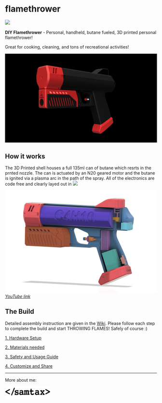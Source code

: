 # flamethrower


![](Media/Logo.jpg)  

**DIY Flamethrower**  - Personal, handheld, butane fueled, 3D printed personal flamethrower!

Great for cooking, cleaning, and tons of recreational activities! 

![](Media/turn2.gif)  

## How it works
The 3D Printed shell houses a full 135ml can of butane which resrts in the prnted nozzle. The can is actuated by an N20 geared motor and the butane is ignited via a plasma arc in the path of the spray. All of the electronics are code free and clearly layed out in ![](Wiring/Schematic.jpg)

![](Media/color-split.png) 
*[YouTube link]()*

## The Build
Detailed assembly instruction are given in the [Wiki](). Please follow each step to complete the build and start THROWING FLAMES! Safely of course :)

[1. Hardware Setup]()

[2. Materials needed]()

[3. Safety and Usage Guide]()

[4. Customize and Share]()


---
More about me:

<a href="https://www.samsontaxon.com/" target="_blank"><img src="Media/samtax.png" width="150" height="40" ></a>
